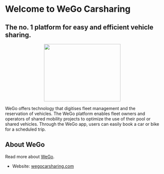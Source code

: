 # Welcome to WeGo Carsharing 

## The no. 1 platform for easy and efficient vehicle sharing.

<p align="center">
  <img src="https://wegocarsharing.com/wp-content/uploads/2019/02/WeGo-logo-2018-web10-1024x768-768x576.png" width="250" height="187">
</p>

WeGo offers technology that digitises fleet management and the reservation of vehicles. The WeGo platform enables fleet owners and operators of shared mobility projects to optimize the use of their pool or shared vehicles. Through the WeGo app, users can easily book a car or bike for a scheduled trip.

## About WeGo
Read more about [WeGo](https://wegocarsharing.com/en/about-wego/).
- Website: [wegocarsharing.com](https://wegocarsharing.com)
